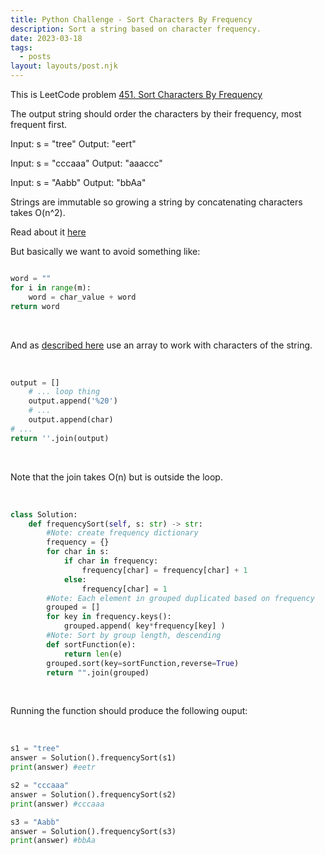 ```yaml
---
title: Python Challenge - Sort Characters By Frequency
description: Sort a string based on character frequency.
date: 2023-03-18
tags:
  - posts
layout: layouts/post.njk
---
```


This is LeetCode problem [451. Sort Characters By Frequency](https://leetcode.com/problems/sort-characters-by-frequency/description/)

The output string should order the characters by their frequency, most frequent first.

Input: s = "tree"
Output: "eert"

Input: s = "cccaaa"
Output: "aaaccc"

Input: s = "Aabb"
Output: "bbAa"

Strings are immutable so growing a string by concatenating characters takes O(n^2).

Read about it [here](https://stackoverflow.com/questions/37133547/time-complexity-of-string-concatenation-in-python)

But basically we want to avoid something like:

```python

word = ""
for i in range(m):
    word = char_value + word
return word
```

<br/>

And as [described here](https://stackoverflow.com/questions/34008010/is-the-time-complexity-of-iterative-string-append-actually-on2-or-on) use an array to work with characters of the string.

<br/>

```python
output = []
    # ... loop thing
    output.append('%20')
    # ...
    output.append(char)
# ...
return ''.join(output)
```

<br/>

Note that the join takes O(n) but is outside the loop.

<br/>

```python
class Solution:
    def frequencySort(self, s: str) -> str:
        #Note: create frequency dictionary
        frequency = {}
        for char in s:
            if char in frequency:
                frequency[char] = frequency[char] + 1
            else:
                frequency[char] = 1
        #Note: Each element in grouped duplicated based on frequency
        grouped = []
        for key in frequency.keys():
            grouped.append( key*frequency[key] )
        #Note: Sort by group length, descending
        def sortFunction(e):
            return len(e)
        grouped.sort(key=sortFunction,reverse=True)
        return "".join(grouped)
```

<br/>

Running the function should produce the following ouput:

<br/>

```python
s1 = "tree"
answer = Solution().frequencySort(s1)
print(answer) #eetr

s2 = "cccaaa"
answer = Solution().frequencySort(s2)
print(answer) #cccaaa

s3 = "Aabb"
answer = Solution().frequencySort(s3)
print(answer) #bbAa
```

<br/>
